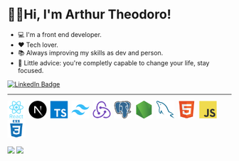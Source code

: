  
# 🐱‍👤Hi, I'm Arthur Theodoro! 

- 💻 I'm a front end developer.<br>
- ❤ Tech lover.<br>
- 📚 Always improving my skills as dev and person.<br>
- 📌 Little advice: you're completly capable to change your life, stay focused.<br>
<div id="badges">
  <a href = "https://www.linkedin.com/in/arthur-theodoro-752616182/" target="_blank">
    <img src="https://img.shields.io/badge/LinkedIn-blue?style=for-the-badge&logo=linkedin&logoColor=white" alt="LinkedIn Badge"/>
  </a>
</div>

---

<div>
  <img src="https://github.com/devicons/devicon/blob/master/icons/react/react-original-wordmark.svg" title="React" alt="React" width="40" height="40"/>&nbsp; 
  <img src="https://github.com/devicons/devicon/blob/master/icons/nextjs/nextjs-original.svg" title="CSS3" alt="CSS" width="40" height="40"/>&nbsp;
 <img src="https://github.com/devicons/devicon/blob/master/icons/typescript/typescript-original.svg" title="CSS3" alt="CSS" width="40" height="40"/>&nbsp;
 <img src="https://github.com/devicons/devicon/blob/master/icons/tailwindcss/tailwindcss-original.svg" title="CSS3" alt="CSS" width="40" height="40"/>&nbsp;
 <img src="https://github.com/devicons/devicon/blob/master/icons/redux/redux-original.svg" title="CSS3" alt="CSS" width="40" height="40"/>&nbsp;
 <img src="https://github.com/devicons/devicon/blob/master/icons/postgresql/postgresql-original.svg" title="CSS3" alt="CSS" width="40" height="40"/>&nbsp;
 <img src="https://github.com/devicons/devicon/blob/master/icons/nodejs/nodejs-original.svg" title="CSS3" alt="CSS" width="40" height="40"/>&nbsp;
 <img src="https://github.com/devicons/devicon/blob/master/icons/mysql/mysql-original.svg" title="CSS3" alt="CSS" width="40" height="40"/>&nbsp;
  <img src="https://github.com/devicons/devicon/blob/master/icons/html5/html5-original.svg" title="HTML5" alt="HTML" width="40" height="40"/>&nbsp;
  <img src="https://github.com/devicons/devicon/blob/master/icons/javascript/javascript-original.svg" title="JavaScript" alt="JavaScript" width="40" height="40"/>&nbsp;
  <img src="https://github.com/devicons/devicon/blob/master/icons/css3/css3-plain-wordmark.svg" title="CSS3" alt="CSS" width="40" height="40"/>&nbsp;
  
  
</div>
<br>
 <div align = "left">
<img height = "150em" src="https://github-readme-stats.vercel.app/api/top-langs/?username=ArthurThz&show_icons=true&theme=github_dark&count_private=true"/>
  
<img height = "150em" src="https://github-readme-stats.vercel.app/api?username=ArthurThz&show_icons=true&show_icons=true&theme=github_dark&count_private=true" />
  
</div>
